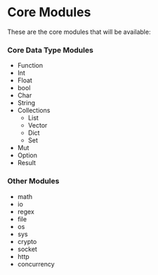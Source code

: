 # Core Modules

These are the core modules that will be available:
### Core Data Type Modules
- Function
- Int
- Float
- bool
- Char
- String
- Collections
	- List
	- Vector
	- Dict
	- Set
- Mut
- Option
- Result

### Other Modules
- math
- io
- regex
- file
- os
- sys
- crypto
- socket
- http
- concurrency